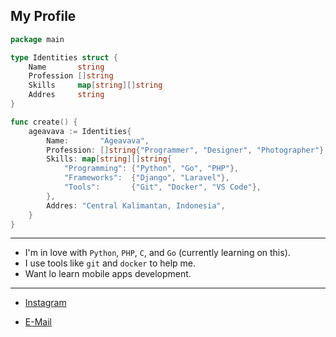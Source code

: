 ## My Profile
```go
package main

type Identities struct {
	Name       string
	Profession []string
	Skills     map[string][]string
	Addres     string
}

func create() {
	ageavava := Identities{
		Name:       "Ageavava",
		Profession: []string{"Programmer", "Designer", "Photographer"},
		Skills: map[string][]string{
			"Programming": {"Python", "Go", "PHP"},
			"Frameworks":  {"Django", "Laravel"},
			"Tools":       {"Git", "Docker", "VS Code"},
		},
		Addres: "Central Kalimantan, Indonesia",
	}
}
```
---

- I'm in love with `Python`, `PHP`, `C`, and `Go` (currently learning on this).
- I use tools like `git` and `docker` to help me.
- Want lo learn mobile apps development.
---

- [Instagram](https://www.instagram.com/agung.fhd)
<!-- [LinkedIn](https://www.linkedin.com/in/agung-prabowo-145199331)-->
- [E-Mail](mailto:holhokgorgok@gmail.com?subject=Pertanyaan%20dari%20README)
<!--
**agaveingit/agaveingit** is a ✨ _special_ ✨ repository because its `README.md` (this file) appears on your GitHub profile.

Here are some ideas to get you started:

- 🔭 I’m currently working on ...
- 🌱 I’m currently learning ...
- 👯 I’m looking to collaborate on ...
- 🤔 I’m looking for help with ...
- 💬 Ask me about ...
- 📫 How to reach me: ...
- 😄 Pronouns: ...
- ⚡ Fun fact: ...
-->
